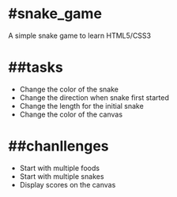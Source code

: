 #snake_game
==========
A simple snake game to learn HTML5/CSS3

##tasks
========== 

- Change the color of the snake
- Change the direction when snake first started
- Change the length for the initial snake
- Change the color of the canvas

##chanllenges
==========

- Start with multiple foods
- Start with multiple snakes 
- Display scores on the canvas


